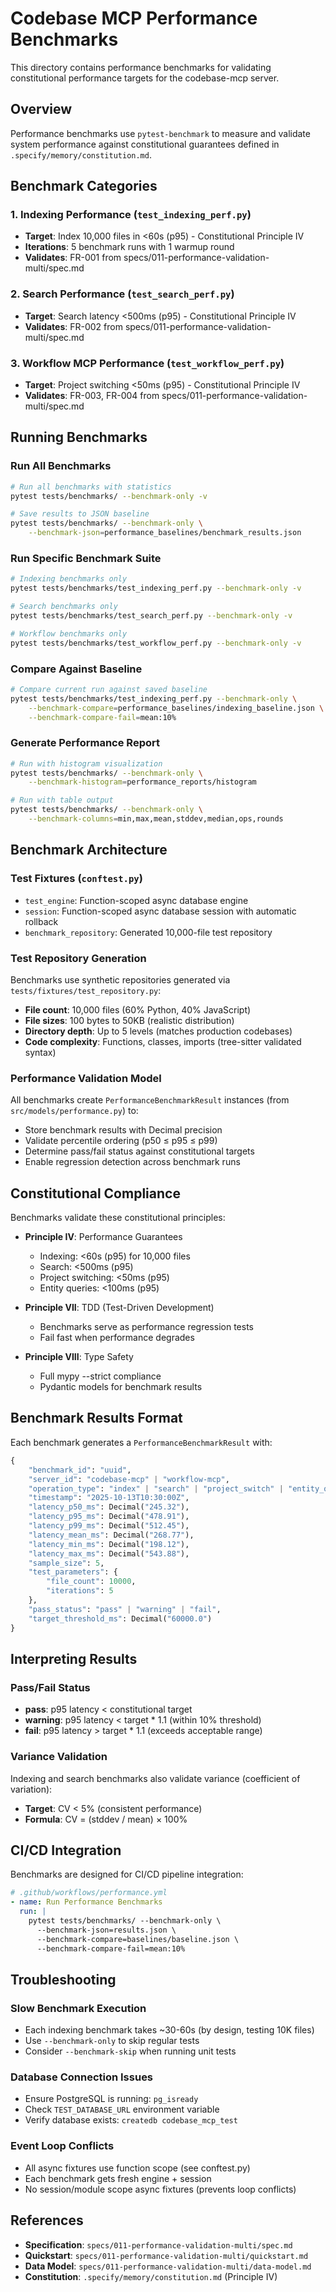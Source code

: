 # Codebase MCP Performance Benchmarks

This directory contains performance benchmarks for validating constitutional performance targets for the codebase-mcp server.

## Overview

Performance benchmarks use `pytest-benchmark` to measure and validate system performance against constitutional guarantees defined in `.specify/memory/constitution.md`.

## Benchmark Categories

### 1. Indexing Performance (`test_indexing_perf.py`)
- **Target**: Index 10,000 files in <60s (p95) - Constitutional Principle IV
- **Iterations**: 5 benchmark runs with 1 warmup round
- **Validates**: FR-001 from specs/011-performance-validation-multi/spec.md

### 2. Search Performance (`test_search_perf.py`)
- **Target**: Search latency <500ms (p95) - Constitutional Principle IV
- **Validates**: FR-002 from specs/011-performance-validation-multi/spec.md

### 3. Workflow MCP Performance (`test_workflow_perf.py`)
- **Target**: Project switching <50ms (p95) - Constitutional Principle IV
- **Validates**: FR-003, FR-004 from specs/011-performance-validation-multi/spec.md

## Running Benchmarks

### Run All Benchmarks
```bash
# Run all benchmarks with statistics
pytest tests/benchmarks/ --benchmark-only -v

# Save results to JSON baseline
pytest tests/benchmarks/ --benchmark-only \
    --benchmark-json=performance_baselines/benchmark_results.json
```

### Run Specific Benchmark Suite
```bash
# Indexing benchmarks only
pytest tests/benchmarks/test_indexing_perf.py --benchmark-only -v

# Search benchmarks only
pytest tests/benchmarks/test_search_perf.py --benchmark-only -v

# Workflow benchmarks only
pytest tests/benchmarks/test_workflow_perf.py --benchmark-only -v
```

### Compare Against Baseline
```bash
# Compare current run against saved baseline
pytest tests/benchmarks/test_indexing_perf.py --benchmark-only \
    --benchmark-compare=performance_baselines/indexing_baseline.json \
    --benchmark-compare-fail=mean:10%
```

### Generate Performance Report
```bash
# Run with histogram visualization
pytest tests/benchmarks/ --benchmark-only \
    --benchmark-histogram=performance_reports/histogram

# Run with table output
pytest tests/benchmarks/ --benchmark-only \
    --benchmark-columns=min,max,mean,stddev,median,ops,rounds
```

## Benchmark Architecture

### Test Fixtures (`conftest.py`)
- `test_engine`: Function-scoped async database engine
- `session`: Function-scoped async database session with automatic rollback
- `benchmark_repository`: Generated 10,000-file test repository

### Test Repository Generation
Benchmarks use synthetic repositories generated via `tests/fixtures/test_repository.py`:
- **File count**: 10,000 files (60% Python, 40% JavaScript)
- **File sizes**: 100 bytes to 50KB (realistic distribution)
- **Directory depth**: Up to 5 levels (matches production codebases)
- **Code complexity**: Functions, classes, imports (tree-sitter validated syntax)

### Performance Validation Model
All benchmarks create `PerformanceBenchmarkResult` instances (from `src/models/performance.py`) to:
- Store benchmark results with Decimal precision
- Validate percentile ordering (p50 ≤ p95 ≤ p99)
- Determine pass/fail status against constitutional targets
- Enable regression detection across benchmark runs

## Constitutional Compliance

Benchmarks validate these constitutional principles:

- **Principle IV**: Performance Guarantees
  - Indexing: <60s (p95) for 10,000 files
  - Search: <500ms (p95)
  - Project switching: <50ms (p95)
  - Entity queries: <100ms (p95)

- **Principle VII**: TDD (Test-Driven Development)
  - Benchmarks serve as performance regression tests
  - Fail fast when performance degrades

- **Principle VIII**: Type Safety
  - Full mypy --strict compliance
  - Pydantic models for benchmark results

## Benchmark Results Format

Each benchmark generates a `PerformanceBenchmarkResult` with:

```python
{
    "benchmark_id": "uuid",
    "server_id": "codebase-mcp" | "workflow-mcp",
    "operation_type": "index" | "search" | "project_switch" | "entity_query",
    "timestamp": "2025-10-13T10:30:00Z",
    "latency_p50_ms": Decimal("245.32"),
    "latency_p95_ms": Decimal("478.91"),
    "latency_p99_ms": Decimal("512.45"),
    "latency_mean_ms": Decimal("268.77"),
    "latency_min_ms": Decimal("198.12"),
    "latency_max_ms": Decimal("543.88"),
    "sample_size": 5,
    "test_parameters": {
        "file_count": 10000,
        "iterations": 5
    },
    "pass_status": "pass" | "warning" | "fail",
    "target_threshold_ms": Decimal("60000.0")
}
```

## Interpreting Results

### Pass/Fail Status
- **pass**: p95 latency < constitutional target
- **warning**: p95 latency < target * 1.1 (within 10% threshold)
- **fail**: p95 latency > target * 1.1 (exceeds acceptable range)

### Variance Validation
Indexing and search benchmarks also validate variance (coefficient of variation):
- **Target**: CV < 5% (consistent performance)
- **Formula**: CV = (stddev / mean) × 100%

## CI/CD Integration

Benchmarks are designed for CI/CD pipeline integration:

```yaml
# .github/workflows/performance.yml
- name: Run Performance Benchmarks
  run: |
    pytest tests/benchmarks/ --benchmark-only \
      --benchmark-json=results.json \
      --benchmark-compare=baselines/baseline.json \
      --benchmark-compare-fail=mean:10%
```

## Troubleshooting

### Slow Benchmark Execution
- Each indexing benchmark takes ~30-60s (by design, testing 10K files)
- Use `--benchmark-only` to skip regular tests
- Consider `--benchmark-skip` when running unit tests

### Database Connection Issues
- Ensure PostgreSQL is running: `pg_isready`
- Check `TEST_DATABASE_URL` environment variable
- Verify database exists: `createdb codebase_mcp_test`

### Event Loop Conflicts
- All async fixtures use function scope (see conftest.py)
- Each benchmark gets fresh engine + session
- No session/module scope async fixtures (prevents loop conflicts)

## References

- **Specification**: `specs/011-performance-validation-multi/spec.md`
- **Quickstart**: `specs/011-performance-validation-multi/quickstart.md`
- **Data Model**: `specs/011-performance-validation-multi/data-model.md`
- **Constitution**: `.specify/memory/constitution.md` (Principle IV)
